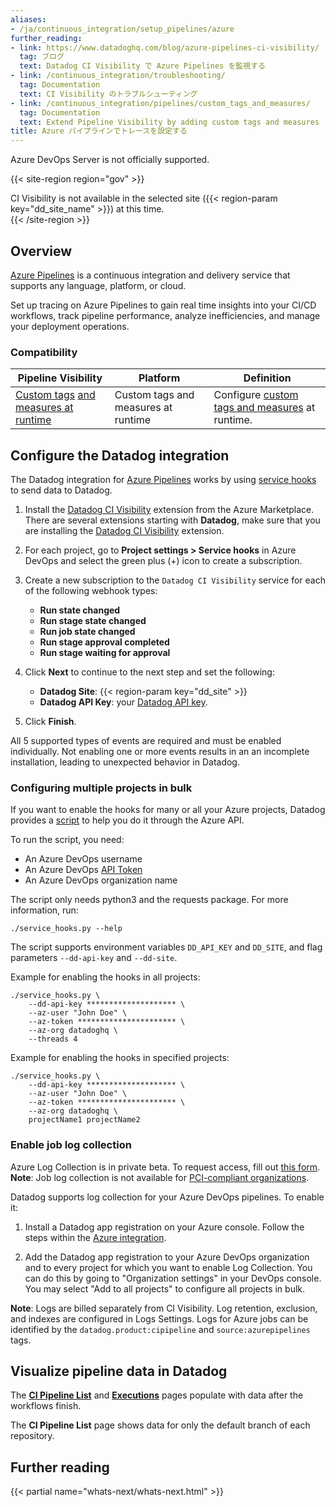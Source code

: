 ```yaml
---
aliases:
- /ja/continuous_integration/setup_pipelines/azure
further_reading:
- link: https://www.datadoghq.com/blog/azure-pipelines-ci-visibility/
  tag: ブログ
  text: Datadog CI Visibility で Azure Pipelines を監視する
- link: /continuous_integration/troubleshooting/
  tag: Documentation
  text: CI Visibility のトラブルシューティング
- link: /continuous_integration/pipelines/custom_tags_and_measures/
  tag: Documentation
  text: Extend Pipeline Visibility by adding custom tags and measures
title: Azure パイプラインでトレースを設定する
---
```


<div class="alert alert-warning">
Azure DevOps Server is not officially supported.
</div>

{{< site-region region="gov" >}}
<div class="alert alert-warning">CI Visibility is not available in the selected site ({{< region-param key="dd_site_name" >}}) at this time.</div>
{{< /site-region >}}

## Overview

[Azure Pipelines][1] is a continuous integration and delivery service that supports any language, platform, or cloud.

Set up tracing on Azure Pipelines to gain real time insights into your CI/CD workflows, track pipeline performance, analyze inefficiencies, and manage your deployment operations.

### Compatibility

| Pipeline Visibility | Platform | Definition |
|---|---|---|
| [Custom tags][10] [and measures at runtime][11] | Custom tags and measures at runtime | Configure [custom tags and measures][6] at runtime. |

## Configure the Datadog integration

The Datadog integration for [Azure Pipelines][1] works by using [service hooks][2] to send data to Datadog.

1. Install the [Datadog CI Visibility][8] extension from the Azure Marketplace. There are several extensions starting with **Datadog**, make sure that you are installing the [Datadog CI Visibility][8] extension.

2. For each project, go to **Project settings > Service hooks** in Azure DevOps and select the green plus (+) icon to create a subscription.

3. Create a new subscription to the `Datadog CI Visibility` service for each of the following webhook types:
    - **Run state changed**
    - **Run stage state changed**
    - **Run job state changed**
    - **Run stage approval completed**
    - **Run stage waiting for approval**

4. Click **Next** to continue to the next step and set the following:
    - **Datadog Site**: {{< region-param key="dd_site" >}}
    - **Datadog API Key**: your [Datadog API key][3].

5. Click **Finish**.

<div class="alert alert-info">
All 5 supported types of events are required and must be enabled individually.
Not enabling one or more events results in an an incomplete installation, leading to unexpected behavior in Datadog.
</div>

### Configuring multiple projects in bulk


If you want to enable the hooks for many or all your Azure projects, Datadog provides a [script][12] to help you do it through the Azure API.

To run the script, you need:

- An Azure DevOps username
- An Azure DevOps [API Token][13]
- An Azure DevOps organization name

The script only needs python3 and the requests package. For more information, run:
```shell
./service_hooks.py --help
```

The script supports environment variables `DD_API_KEY` and `DD_SITE`, and flag parameters `--dd-api-key` and `--dd-site`.

Example for enabling the hooks in all projects:
```
./service_hooks.py \
    --dd-api-key ******************** \
    --az-user "John Doe" \
    --az-token ********************** \
    --az-org datadoghq \
    --threads 4
```

Example for enabling the hooks in specified projects:
```
./service_hooks.py \
    --dd-api-key ******************** \
    --az-user "John Doe" \
    --az-token ********************** \
    --az-org datadoghq \
    projectName1 projectName2
```

### Enable job log collection

<div class="alert alert-info">Azure Log Collection is in private beta. To request access, fill out <a href="https://forms.gle/vXEQQcPLARdSDLd27">this form</a>.</div>

<div class="alert alert-info"><strong>Note</strong>: Job log collection is not available for <a href="https://docs.datadoghq.com/data_security/pci_compliance/?tab=logmanagement">PCI-compliant organizations</a>.</div>

Datadog supports log collection for your Azure DevOps pipelines. To enable it:

1. Install a Datadog app registration on your Azure console. Follow the steps within the [Azure integration][14].

2. Add the Datadog app registration to your Azure DevOps organization and to every project for which you want to enable Log Collection. You can do this by going to "Organization settings" in your DevOps console. You may select "Add to all projects" to configure all projects in bulk.

<div class="alert alert-info"><strong>Note</strong>: Logs are billed separately from CI Visibility. Log retention, exclusion, and indexes are configured in Logs Settings. Logs for Azure jobs can be identified by the <code>datadog.product:cipipeline</code> and <code>source:azurepipelines</code> tags.</div>

## Visualize pipeline data in Datadog

The [**CI Pipeline List**][4] and [**Executions**][5] pages populate with data after the workflows finish.

The **CI Pipeline List** page shows data for only the default branch of each repository.

## Further reading

{{< partial name="whats-next/whats-next.html" >}}

[1]: https://azure.microsoft.com/en-us/products/devops/pipelines
[2]: https://learn.microsoft.com/en-us/azure/devops/service-hooks/services/webhooks?view=azure-devops
[3]: https://app.datadoghq.com/organization-settings/api-keys
[4]: https://app.datadoghq.com/ci/pipelines
[5]: https://app.datadoghq.com/ci/pipeline-executions
[6]: /ja/continuous_integration/pipelines/custom_tags_and_measures/?tab=linux
[8]: https://marketplace.visualstudio.com/items?itemName=Datadog.ci-visibility
[9]: https://learn.microsoft.com/en-us/azure/devops/pipelines/process/approvals?view=azure-devops&tabs=check-pass#approvals
[10]: /ja/glossary/#custom-tag
[11]: /ja/glossary/#custom-measure
[12]: https://raw.githubusercontent.com/DataDog/ci-visibility-azure-pipelines/main/service_hooks.py
[13]: https://learn.microsoft.com/en-us/azure/devops/organizations/accounts/use-personal-access-tokens-to-authenticate?view=azure-devops&tabs=Windows#create-a-pat
[14]: https://app.datadoghq.com/integrations/azure